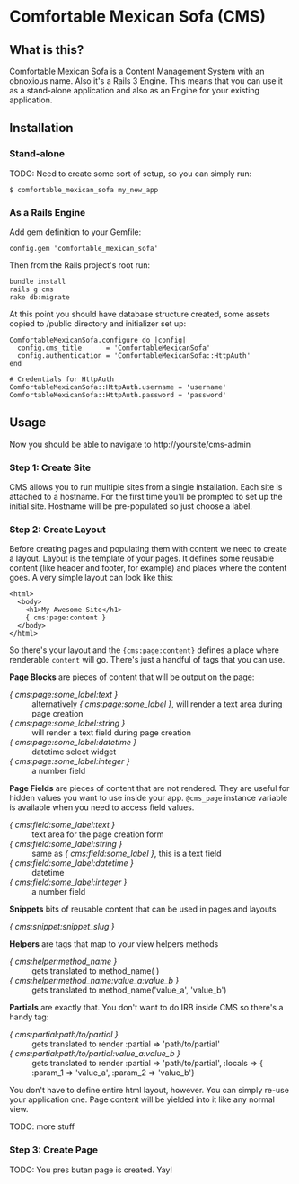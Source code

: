 Comfortable Mexican Sofa (CMS)
==============================

What is this?
-------------
Comfortable Mexican Sofa is a Content Management System with an obnoxious name. Also it's a Rails 3 Engine. This means that you can use it as a stand-alone application and also as an Engine for your existing application.

Installation
------------

### Stand-alone
TODO: Need to create some sort of setup, so you can simply run:
    
    $ comfortable_mexican_sofa my_new_app
    
### As a Rails Engine
Add gem definition to your Gemfile:
    
    config.gem 'comfortable_mexican_sofa'
    
Then from the Rails project's root run:

    bundle install
    rails g cms
    rake db:migrate
    
At this point you should have database structure created, some assets copied to /public directory and initializer set up:
    
    ComfortableMexicanSofa.configure do |config|
      config.cms_title      = 'ComfortableMexicanSofa'
      config.authentication = 'ComfortableMexicanSofa::HttpAuth'
    end
    
    # Credentials for HttpAuth
    ComfortableMexicanSofa::HttpAuth.username = 'username'
    ComfortableMexicanSofa::HttpAuth.password = 'password'
    
Usage
-----

Now you should be able to navigate to http://yoursite/cms-admin

### Step 1: Create Site
CMS allows you to run multiple sites from a single installation. Each site is attached to a hostname. For the first time you'll be prompted to set up the initial site. Hostname will be pre-populated so just choose a label.

### Step 2: Create Layout
Before creating pages and populating them with content we need to create a layout. Layout is the template of your pages. It defines some reusable content (like header and footer, for example) and places where the content goes. A very simple layout can look like this:

    <html>
      <body>
        <h1>My Awesome Site</h1>
        { cms:page:content }
      </body>
    </html>
    
So there's your layout and the `{cms:page:content}` defines a place where renderable `content` will go. There's just a handful of tags that you can use.

**Page Blocks** are pieces of content that will be output on the page:

<dl>
  <dt><em>{ cms:page:some_label:text }</em></dt>
  <dd>alternatively <em>{ cms:page:some_label }</em>, will render a text area during page creation</dd>
  
  <dt><em>{ cms:page:some_label:string }</em></dt>
  <dd>will render a text field during page creation</dd>
  
  <dt><em>{ cms:page:some_label:datetime }</em></dt>
  <dd>datetime select widget</dd>
  
  <dt><em>{ cms:page:some_label:integer }</em></dt>
  <dd>a number field</dd>
</dl>

**Page Fields** are pieces of content that are not rendered. They are useful for hidden values you want to use inside your app. `@cms_page` instance variable is available when you need to access field values.

<dl>
  <dt><em>{ cms:field:some_label:text }</em></dt>
  <dd>text area for the page creation form</dd>
  
  <dt><em>{ cms:field:some_label:string }</em></dt>
  <dd>same as <em>{ cms:field:some_label }</em>, this is a text field</dd>
  
  <dt><em>{ cms:field:some_label:datetime }</em></dt>
  <dd>datetime</dd>
  
  <dt><em>{ cms:field:some_label:integer }</em></dt>
  <dd>a number field</dd>
</dl>

**Snippets** bits of reusable content that can be used in pages and layouts

<dl>
  <dt><em>{ cms:snippet:snippet_slug }</em></dt>
  <dd></dd>
</dl>

**Helpers** are tags that map to your view helpers methods

<dl>
  <dt><em>{ cms:helper:method_name }</em></dt>
  <dd>gets translated to method_name( )</dd>
  
  <dt><em>{ cms:helper:method_name:value_a:value_b }</em></dt>
  <dd>gets translated to method_name('value_a', 'value_b')</dd>
</dl>

**Partials** are exactly that. You don't want to do IRB inside CMS so there's a handy tag:

<dl>
  <dt><em>{ cms:partial:path/to/partial }</em></dt>
  <dd>gets translated to render :partial => 'path/to/partial'</dd>
  
  <dt><em>{ cms:partial:path/to/partial:value_a:value_b }</em></dt>
  <dd>gets translated to render :partial => 'path/to/partial', :locals => { :param_1 => 'value_a', :param_2 => 'value_b'}</dd>
</dl>

You don't have to define entire html layout, however. You can simply re-use your application one. Page content will be yielded into it like any normal view.

TODO: more stuff

### Step 3: Create Page

TODO: You pres butan page is created. Yay!
